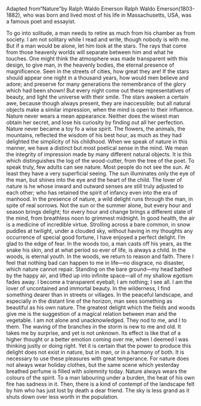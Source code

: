 Adapted from“Nature”by Ralph Waldo Emerson
Ralph Waldo Emerson(1803-1882), who was born and lived most of his life in Massachusetts, USA, was a famous poet and essayist.

To go into solitude, a man needs to retire as much from his chamber as from society. I am not solitary while I read and write, though nobody is with me. But if a man would be alone, let him look at the stars. The rays that come from those heavenly worlds will separate between him and what he touches. One might think the atmosphere was made transparent with this design, to give man, in the heavenly bodies, the eternal presence of magnificence. Seen in the streets of cities, how great they are! If the stars should appear one night in a thousand years, how would men believe and adore; and preserve for many generations the remembrance of the glory which had been shown! But every night come out these representatives of beauty, and light the universe with their smile.
The stars awaken a certain awe, because though always present, they are inaccessible; but all natural objects make a similar impression, when the mind is open to their influence. Nature never wears a mean appearance. Neither does the wisest man obtain her secret, and lose his curiosity by finding out all her perfection. Nature never became a toy fo a wise spirit. The flowers, the animals, the mountains, reflected the wisdom of his best hour, as much as they had delighted the simplicity of his childhood.
When we speak of nature in this manner, we have a distinct but most poetical sense in the mind. We mean the integrity of impression made by many different natural objects. It is this which distinguishes the log of the wood-cutter, from the tree of the poet.
To speak truly, few adults can see nature. Most people do not see the sun. At least they have a very superficial seeing. The sun illuminates only the eye of the man, but shines into the eye and the heart of the child. The lover of nature is he whose inward and outward senses are still truly adjusted to each other; who has retained the spirit of infancy even into the era of manhood. In the presence of nature, a wild delight runs through the man, in spite of real sorrows. Not the sun or the summer alone, but every hour and season brings delight; for every hour and change brings a different state of the mind, from breathless noon to grimmest midnight. In good health, the air is a medicine of incredible virtue. Strolling across a bare common, in snow puddles at twilight, under a clouded sky, without having in my thoughts any occurrence of special good fortune, I have enjoyed a perfect delight. I’m glad to the edge of fear.
In the woods too, a man casts off his years, as the snake his skin, and at what period so ever of life, is always a child. In the woods, is eternal youth. In the woods, we return to reason and faith. There I feel that nothing bad can happen to me in life—no disgrace, no disaster, which nature cannot repair. Standing on the bare ground—my head bathed by the happy air, and lifted up into infinite space—all of my shallow egotism fades away. I become a transparent eyeball; I am nothing; I see all.
I am the lover of uncontained and immortal beauty. In the wilderness, I find something dearer than in streets or villages. In the peaceful landscape, and especially in the distant line of the horizon, man sees something as beautiful as his own nature.
The greatest delight which the fields and woods give me is the suggestion of a magical relation between man and the vegetable. I am not alone and unacknowledged. They nod to me, and I to them. The waving of the branches in the storm is new to me and old. It takes me by surprise, and yet is not unknown. Its effect is like that of a higher thought or a better emotion coming over me, when I deemed I was thinking justly or doing right.
Yet it is certain that the power to produce this delight does not exist in nature, but in man, or in a harmony of both. It is necessary to use these pleasures with great temperance. For nature does not always wear holiday clothes, but the same scene which yesterday breathed perfume is filled with solemnity today. Nature always wears the colours of the spirit. To a man labouring under a burden, the heat of his own fire has sadness in it. Then, there is a kind of contempt of the landscape felt by him who has just lost by death a dear friend. The sky is less grand as it shuts down over less worth in the population.
